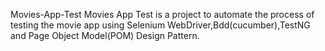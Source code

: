 Movies-App-Test
Movies App Test is a project to automate the process of testing the movie app using Selenium WebDriver,Bdd(cucumber),TestNG and Page Object Model(POM) Design Pattern.

